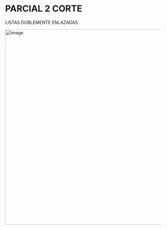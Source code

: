 # PARCIAL 2 CORTE

LISTAS DOBLEMENTE ENLAZADAS

<img width="629" alt="image" src="https://user-images.githubusercontent.com/81385175/174171373-6979ba7d-9517-4471-86dc-761c54d6de5a.png">

